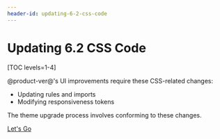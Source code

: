 ```yaml
---
header-id: updating-6-2-css-code
---
```


# Updating 6.2 CSS Code

[TOC levels=1-4]

@product-ver@'s UI improvements require these CSS-related changes:

- Updating rules and imports
- Modifying responsiveness tokens

The theme upgrade process involves conforming to these changes. 

<a class="go-link btn btn-primary" href="/docs/7-2/tutorials/-/knowledge_base/t/updating-6-2-css-rules-and-imports">Let's Go<span class="icon-circle-arrow-right"></span></a>

